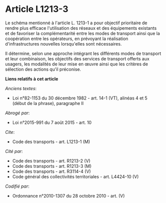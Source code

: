 # Article L1213-3

Le schéma mentionné à l'article L. 1213-1 a pour objectif prioritaire de rendre plus efficace l'utilisation des réseaux et
des équipements existants et de favoriser la complémentarité entre les modes de transport ainsi que la coopération entre les
opérateurs, en prévoyant la réalisation d'infrastructures nouvelles lorsqu'elles sont nécessaires. 

Il détermine, selon une approche intégrant les différents modes de transport et leur combinaison, les objectifs des services
de transport offerts aux usagers, les modalités de leur mise en œuvre ainsi que les critères de sélection des actions qu'il
préconise.

**Liens relatifs à cet article**

_Anciens textes_:

  - Loi n°82-1153 du 30 décembre 1982 - art. 14-1 (VT), alinéas 4 et 5 (début de la phrase), paragraphe II

_Abrogé par_:

  - Loi n°2015-991 du 7 août 2015 - art. 10

_Cite_:

  - Code des transports - art. L1213-1 (M)

_Cité par_:

  - Code des transports - art. R1213-2 (V)
  - Code des transports - art. R1213-3 (M)
  - Code des transports - art. R3114-4 (V)
  - Code général des collectivités territoriales - art. L4424-10 (V)

_Codifié par_:

  - Ordonnance n°2010-1307 du 28 octobre 2010 - art. (V)
